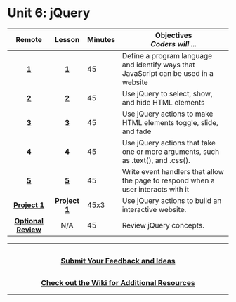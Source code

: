 # Unit 6: jQuery

|Remote|                                                        Lesson                                                         | Minutes | Objectives <br> _Coders will ..._                                                 |
| :-------------------------------------------------------------------------------------------------------------------: | :-----: | :-------------------------------------------------------------------------------- |------|
| [**1**](https://docs.google.com/presentation/d/10BMzhlAm_JcS3mne55tCYFtM1s0vwqgGf14utDRBpQE/edit#slide=id.g801a20f61f_0_262) |     [**1**](https://docs.google.com/presentation/d/11EvEZl_2EgaRHxaVPcU9D4A_0gKozQJoD3mZJoo0L54/edit?usp=sharing)     |   45    | Define a program language and identify ways that JavaScript can be used in a website                                                                                                  |
| [**2**](https://docs.google.com/presentation/d/1R9figHXPo1Z982S6M5Xjycvz0LraQb42pwjeqnyz-Do/edit#slide=id.g418d533d88_0_0) |     [**2**](https://docs.google.com/presentation/d/1xOpW0IJtqZcUcFe1Zk92GUCadEeCMsTunW6-07Gf6dg/edit?usp=sharing)     |   45    | Use jQuery to select, show, and hide HTML elements                                |
| [**3**](https://docs.google.com/presentation/d/1ku4j58uKxKGSuqDsdBHmJBOb1HCAh0uJBh1KFbC-wOw/edit#slide=id.g606872ff26_0_0) |     [**3**](https://docs.google.com/presentation/d/1h_Au9JSEnGIYC4IUbO02pRs2YX21_Etd3bOpg7FtLo4/edit?usp=sharing)     |   45    | Use jQuery actions to make HTML elements toggle, slide, and fade                  |
| [**4**](https://docs.google.com/presentation/d/1m6NT0zbJAWVfui-jsETg9CWB4xtIfW1Ixm3n4bQpK5c/edit#slide=id.g60670d5c70_0_0) |     [**4**](https://docs.google.com/presentation/d/1umVgvlngx6fPmsVHM6_f8q8g_MrIaGho_vgw39qveqE/edit?usp=sharing)     |   45    | Use jQuery actions that take one or more arguments, such as .text(), and .css().  |
| [**5**](https://docs.google.com/presentation/d/1Z7Av0HIRC-NG_c_BN0xI0bvVg0Wk4YCE--TmKYUsQro/edit#slide=id.g60146bffc8_0_0) |     [**5**](https://docs.google.com/presentation/d/1FZAwuZJZWvyKU0smgqDMF2o1J5hBiltG7Te8ygBkIxA/edit?usp=sharing)     |   45    | Write event handlers that allow the page to respond when a user interacts with it |
| [**Project 1**](https://docs.google.com/presentation/d/1PilV8jzNiGVe-ByUSCYC2fBBCxJPtSH-l1cuJRrZa8I/edit#slide=id.g7109220c01_2_0) | [**Project 1**](https://docs.google.com/presentation/d/1vxFjykYDMjsrIhhM7VU1-uxQZJZEpCSPlC3mHGEMmN0/edit?usp=sharing) |  45x3   | Use jQuery actions to build an interactive website.                               |
| [**Optional Review**](https://docs.google.com/presentation/d/13JVMiaZHDTaCAgLrZIMdVCU6OOwl8gWaCOiXNHiRGf8/edit#slide=id.gb0a73d367b_0_693) |N/A |  45   | Review jQuery concepts.                               |
---

## <h3 align="center"><a href="https://forms.gle/vyAD1HFwXHZMRXrr9">Submit Your Feedback and Ideas</a></h3>

## <h3 align="center"><a href="https://github.com/itscodenation/curriculum-20-21/wiki">Check out the Wiki for Additional Resources</a></h3>

---
